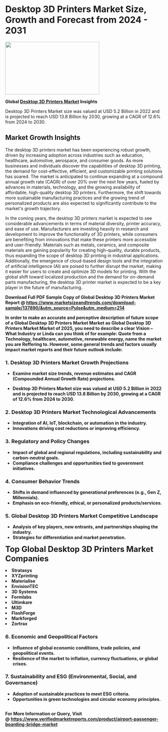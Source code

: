 <H1>Desktop 3D Printers Market Size, Growth and Forecast from 2024 - 2031</H1><img class="aligncenter size-medium wp-image-584254" src="https://thirdeyenews.in/wp-content/uploads/2024/09/Global-Market-Research-300x168.jpeg" alt="" width="300" height="168" /><p><strong>Global&nbsp;<a href="https://www.marketsizeandtrends.com/download-sample/137890/&amp;utm_source=Pulse&amp;utm_medium=214">Desktop 3D Printers Market</a> Insights</strong></p><p>Desktop 3D Printers Market size was valued at USD 5.2 Billion in 2022 and is projected to reach USD 13.8 Billion by 2030, growing at a CAGR of 12.6% from 2024 to 2030.</p><p><h2>Market Growth Insights</h2> <p>The desktop 3D printers market has been experiencing robust growth, driven by increasing adoption across industries such as education, healthcare, automotive, aerospace, and consumer goods. As more businesses and individuals discover the capabilities of desktop 3D printing, the demand for cost-effective, efficient, and customizable printing solutions has soared. The market is anticipated to continue expanding at a compound annual growth rate (CAGR) of over 20% over the next few years, fueled by advances in materials, technology, and the growing availability of affordable, high-quality desktop 3D printers. Furthermore, the shift towards more sustainable manufacturing practices and the growing trend of personalized products are also expected to significantly contribute to the market's growth trajectory.</p> <p><strong></strong></p> <p>In the coming years, the desktop 3D printers market is expected to see considerable advancements in terms of material diversity, printer accuracy, and ease of use. Manufacturers are investing heavily in research and development to improve the functionality of 3D printers, while consumers are benefiting from innovations that make these printers more accessible and user-friendly. Materials such as metals, ceramics, and composite materials are gaining popularity for creating high-quality, durable products, thus expanding the scope of desktop 3D printing in industrial applications. Additionally, the emergence of cloud-based design tools and the integration of artificial intelligence (AI) are poised to further disrupt the market, making it easier for users to create and optimize 3D models for printing. With the global shift toward localized production and the demand for on-demand parts manufacturing, the desktop 3D printer market is expected to be a key player in the future of manufacturing.</p> <p><strong></p><p><span class=""><strong>Download Full PDF Sample Copy of Global Desktop 3D Printers Market Report</strong> @ <a href="https://www.marketsizeandtrends.com/download-sample/137890/&amp;utm_source=Pulse&amp;utm_medium=214" target="_blank">https://www.marketsizeandtrends.com/download-sample/137890/&amp;utm_source=Pulse&amp;utm_medium=214</a></span></p><p>In order to make an accurate and perceptive description of future scope of a Global&nbsp;Desktop 3D Printers Market Market as Global&nbsp;Desktop 3D Printers Market Market of 2025, you need to describe a clear Vision &ndash; What Industry or Linda can you think of for example: Quote from a Technology, healthcare, automotive, renewable energy, name the market you are Reffering to. However, some general trends and factors usually impact market reports and their future outlook include:</p><h3>1.&nbsp;<strong>Desktop 3D Printers Market Growth Projections</strong></h3><ul><li>Examine market size trends, revenue estimates and CAGR (Compounded Annual Growth Rate) projections.</li><li><p>Desktop 3D Printers Market size was valued at USD 5.2 Billion in 2022 and is projected to reach USD 13.8 Billion by 2030, growing at a CAGR of 12.6% from 2024 to 2030.</p></li></ul><h3>2.&nbsp;<strong>Desktop 3D Printers Market Technological Advancements</strong></h3><ul><li>Integration of AI, IoT, blockchain, or automation in the industry.</li><li>Innovations driving cost reductions or improving efficiency.</li></ul><h3>3.&nbsp;<strong>Regulatory and Policy Changes</strong></h3><ul><li>Impact of global and regional regulations, including sustainability and carbon-neutral goals.</li><li>Compliance challenges and opportunities tied to government initiatives.</li></ul><h3>4.&nbsp;<strong>Consumer Behavior Trends</strong></h3><ul><li>Shifts in demand influenced by generational preferences (e.g., Gen Z, Millennials).</li><li>Emphasis on eco-friendly, ethical, or personalized products/services.</li></ul><h3>5.&nbsp;<strong>Global Desktop 3D Printers Market Competitive Landscape</strong></h3><ul><li>Analysis of key players, new entrants, and partnerships shaping the industry.</li><li>Strategies for differentiation and market penetration.</li></ul><p data-pm-slice="1 1 []"><span style="color: inherit; font-family: inherit; font-size: 25px;">Top Global Desktop 3D Printers Market Companies</span></p><div class="" data-test-id=""><p><li>Stratasys</li><li> XYZprinting</li><li> Materialise</li><li> EnvisionTEC</li><li> 3D Systems</li><li> Formlabs</li><li> Ultimkare</li><li> M3D</li><li> FlashForge</li><li> Markforged</li><li> Zortrax</li></p></div><h3>6.&nbsp;<strong>Economic and Geopolitical Factors</strong></h3><ul><li>Influence of global economic conditions, trade policies, and geopolitical events.</li><li>Resilience of the market to inflation, currency fluctuations, or global crises.</li></ul><h3>7.&nbsp;<strong>Sustainability and ESG (Environmental, Social, and Governance)</strong></h3><ul><li>Adoption of sustainable practices to meet ESG criteria.</li><li>Opportunities in green technologies and circular economy principles.</li></ul><h2><strong style="font-size: 14px;">For More Information or Query, Visit @&nbsp;</strong><a style="background-color: #ffffff; font-size: 14px;" href="https://www.marketsizeandtrends.com/report/desktop-3d-printers-market/" target="_blank">https://www.verifiedmarketreports.com/product/airport-passenger-boarding-bridge-market</a></h2>
